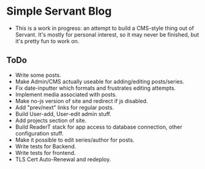 # Simple Servant Blog

- This is a work in progress: an attempt to build
a CMS-style thing out of Servant. It's mostly for
personal interest, so it may never be finished, but it's pretty fun to work on.


## ToDo

- Write some posts.
- Make Admin/CMS actually useable for adding/editing posts/series.
- Fix date-inputter which formats and frustrates editing attempts.
- Implement media associated with posts.
- Make no-js version of site and redirect if js disabled.
- Add "prev/next" links for regular posts.
- Build User-add, User-edit admin stuff.
- Add projects section of site.
- Build ReaderT stack for app access to database connection, other configuration stuff.
- Make it possible to edit series/author for posts.
- Write tests for Backend.
- Write tests for frontend.
- TLS Cert Auto-Renewal and redeploy.
